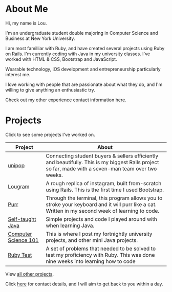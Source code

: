 About Me
===

Hi, my name is Lou. 

I'm an undergraduate student double majoring in Computer Science and Business at New York University.

I am most familliar with Ruby, and have created several projects using Ruby on Rails. I'm currently coding with Java in my university classes. I've worked with HTML & CSS, Bootstrap and JavaScript. 

Wearable technology, iOS development and entrepreneurship particularly interest me.

I love working with people that are passionate about what they do, and I'm willing to give anything an enthusiastic try.

Check out my other experience contact information [here].


Projects
===

Click to see some projects I've worked on.

|    Project    | About |
|--------|--------|
|[unipop]| Connecting student buyers & sellers efficiently and beautifully. This is my biggest Rails project so far, made with a seven-man team over two weeks.|
|[Lougram]| A rough replica of instagram, built from-scratch using Rails. This is the first time I used Bootstrap. |
|[Purr] | Through the terminal, this program allows you to stroke your keyboard and it will purr like a cat. Written in my second week of learning to code. |
|[Self-taught Java]| Simple projects and code I played around with when learning Java. |
|[Computer Science 101] | This is where I post my fortnightly university projects, and other mini Java projects.|
|[Ruby Test]| A set of problems that needed to be solved to test my proficiency with Ruby. This was done nine weeks into learning how to code |

View [all other projects].

Click [here] for contact details, and I will aim to get back to you within a day. 

[all other projects]:https://github.com/loulai?tab=repositories
[here]:https://www.linkedin.com/in/loulai/
[unipop]:https://github.com/StephanMusgrave/unipop
[Lougram]:https://github.com/loulai/Creating_Instagram
[Purr]: https://github.com/loulai/Purr
[Follow the Food]:https://github.com/loulai/follow_the_food
[Self-taught Java]:https://github.com/loulai/learning_java
[Computer Science 101]:https://github.com/loulai/nyuJava
[Ruby Test]: https://github.com/loulai/RubyTest
[haptic technology]:http://
[wearbles]:http://

<!--|[Follow the Food]| My own for-fun food blog, created using Rails (work in progress).| -->